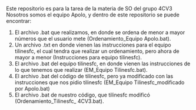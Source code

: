 Este repositorio es para la tarea de la materia de SO del grupo 4CV3
Nosotros somos el equipo Apolo, y dentro de este repositorio se puede encontrar:
1. El archivo .bat que realizamos, en donde se ordena de menor a mayor números que el usuario mete (Ordenamiento_Equipo Apolo.bat).
2. Un archivo .txt en donde vienen las instrucciones para el equipo tilinesfc, el cual tendra que realizar un ordenamiento, pero ahora de mayor a menor (Instrucciones para equipo tilinesfc).
3. El archivo .bat del equipo tilinesfc, en donde vienen las instrucciones de lo que tenemos que realizar (EM_Equipo Tilinesfc.bat).
4. El archivo .bat del código de tilinesfc, pero ya modificado con las instrucciones que nos pidio tilinesfc (EM_Equipo Tilinesfc_modificado por Apolo.bat)
5. El archivo .bat de nuestro código, que tilinesfc modificó (Ordenamiento_Tilinesfc_ 4CV3.bat).

